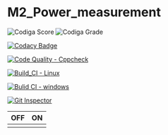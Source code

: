 # M2_Power_measurement

![Codiga Score](https://api.codiga.io/project/32872/score/svg)   ![Codiga Grade](https://api.codiga.io/project/32872/status/svg)

[![Codacy Badge](https://app.codacy.com/project/badge/Grade/ebc9b8470da84cf2b0d1d3493cedc3ef)](https://www.codacy.com/gh/GuptaJuluri22/M2_Power_measurement/dashboard?utm_source=github.com&amp;utm_medium=referral&amp;utm_content=GuptaJuluri22/M2_Power_measurement&amp;utm_campaign=Badge_Grade)

[![Code Quality - Cppcheck](https://github.com/GuptaJuluri22/M2_Power_measurement/actions/workflows/c-cpp.yml/badge.svg)](https://github.com/GuptaJuluri22/M2_Power_measurement/actions/workflows/c-cpp.yml)

[![Build_CI - Linux](https://github.com/GuptaJuluri22/M2_Power_measurement/actions/workflows/linux.yml/badge.svg)](https://github.com/GuptaJuluri22/M2_Power_measurement/actions/workflows/linux.yml)

[![Bulid CI - windows](https://github.com/GuptaJuluri22/M2_Power_measurement/actions/workflows/windows.yml/badge.svg)](https://github.com/GuptaJuluri22/M2_Power_measurement/actions/workflows/windows.yml)

[![Git Inspector](https://github.com/GuptaJuluri22/M2_Power_measurement/actions/workflows/gitinspector.yml/badge.svg)](https://github.com/GuptaJuluri22/M2_Power_measurement/actions/workflows/gitinspector.yml)


| OFF | ON |
| --- | --- |
|  |   |
